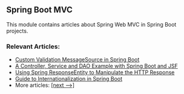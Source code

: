 ## Spring Boot MVC

This module contains articles about Spring Web MVC in Spring Boot projects.

### Relevant Articles:

- [Custom Validation MessageSource in Spring Boot](https://www.baeldung.com/spring-custom-validation-message-source)
- [A Controller, Service and DAO Example with Spring Boot and JSF](https://www.baeldung.com/jsf-spring-boot-controller-service-dao)
- [Using Spring ResponseEntity to Manipulate the HTTP Response](https://www.baeldung.com/spring-response-entity)
- [Guide to Internationalization in Spring Boot](https://www.baeldung.com/spring-boot-internationalization)
- More articles: [[next -->]](/spring-boot-modules/spring-boot-mvc-2)
